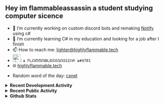 ## Hey im flammableassassin a student studying computer sicence

- 🔭 I’m currently working on custom discord bots and remaking [Notify](https://github.com/flamableassassin/notify) using c#
- 🌱  I’m currently learning C# in my education and looking for a job after I finish
- 📫 How to reach me: [lighter@highlyflammable.tech](mailto:lighter@highlyflammable.tech?subject=Hello)
- <img src="https://discord.com/assets/2c21aeda16de354ba5334551a883b481.png" alt="drawing" width="25"/>: `♛ ᖴᒪᗩᙏᙏᗩᙖᒪᙓᗩSSᗩSSIᑎ® ♛#4701`
- 🌐 [highlyflammable.tech](https://highlyflammable.tech)

<!--START_SECTION:randomWord-->
- Random word of the day: [csnet](https://www.wordnik.com/words/csnet)
<!--END_SECTION:randomWord-->

<details>
  <summary><b>Recent Development Activity</b></summary>
    <br> 
  
  <!--START_SECTION:waka-->
```text
JavaScript   4 hrs 19 mins   ███████████████████████▒░   92.74 % 
JSON         20 mins         █▓░░░░░░░░░░░░░░░░░░░░░░░   07.20 % 
```
<!--END_SECTION:waka-->

</details>

<details>
  <summary><b>Recent Public Activity</b></summary>
    <br>

  <!--START_SECTION:activity-->
1. 🎉 Merged PR [#1](https://github.com/Flagmaker-Print/fastify-secure-session/pull/1) in [Flagmaker-Print/fastify-secure-session](https://github.com/Flagmaker-Print/fastify-secure-session)
2. 💪 Opened PR [#1](https://github.com/Flagmaker-Print/fastify-secure-session/pull/1) in [Flagmaker-Print/fastify-secure-session](https://github.com/Flagmaker-Print/fastify-secure-session)
3. 🗣 Commented on [#21](https://github.com/project-blurple/blurple-hammer/issues/21) in [project-blurple/blurple-hammer](https://github.com/project-blurple/blurple-hammer)
4. ❗️ Reopened issue [#2698](https://github.com/discord/discord-api-docs/issues/2698) in [discord/discord-api-docs](https://github.com/discord/discord-api-docs)
5. ❗️ Closed issue [#2698](https://github.com/discord/discord-api-docs/issues/2698) in [discord/discord-api-docs](https://github.com/discord/discord-api-docs)
  <!--END_SECTION:activity-->

</details>

<details>
  <summary><b>Github Stats</b></summary>
    <br>

  ![My stats](https://github-readme-stats.vercel.app/api?username=flamableassassin&count_private=true&show_icons=true&theme=radical&title_color=88ff59)

</details>
